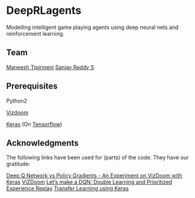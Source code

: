 # DeepRLagents

Modelling intelligent game playing agents using deep neural nets and reinforcement learning.

Team
-----
[Maneesh Tipirineni](https://github.com/maneesh4848)
[Sanjay Reddy S](https://github.com/Sanjay-Reddy-S)

Prerequisites
---------------
Python2

[Vizdoom](http://vizdoom.cs.put.edu.pl/tutorial#install)

[Keras](https://keras.io/) (On [Tensorflow](https://www.tensorflow.org/install/))

Acknowledgments
---------------

The following links have been used for (parts) of the code. They have our gratitude:

[Deep Q Network vs Policy Gradients - An Experiment on VizDoom with Keras](https://flyyufelix.github.io/2017/10/12/dqn-vs-pg.html)
[ViZDoom](https://github.com/mwydmuch/ViZDoom)
[Let’s make a DQN: Double Learning and Prioritized Experience Replay](https://jaromiru.com/2016/11/07/lets-make-a-dqn-double-learning-and-prioritized-experience-replay/)
[Transfer Learning using Keras](https://medium.com/@14prakash/transfer-learning-using-keras-d804b2e04ef8)

